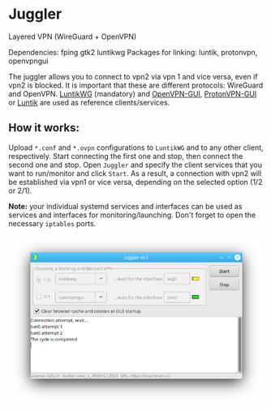 # Juggler
Layered VPN (WireGuard + OpenVPN) 

Dependencies: fping gtk2 luntikwg
Packages for linking: luntik, protonvpn, openvpngui 

The juggler allows you to connect to vpn2 via vpn 1 and vice versa, even if vpn2 is blocked. It is important that these are different protocols: WireGuard and OpenVPN. [LuntikWG](https://github.com/AKotov-dev/luntikwg) (mandatory) and [OpenVPN-GUI](https://github.com/AKotov-dev/OpenVPN-GUI), [ProtonVPN-GUI](https://github.com/AKotov-dev/protonvpn-gui) or [Luntik](https://github.com/AKotov-dev/luntik) are used as reference clients/services.

How it works:
--
Upload `*.conf` and `*.ovpn` configurations to `LuntikWG` and to any other client, respectively. Start connecting the first one and stop, then connect the second one and stop. Open `Juggler` and specify the client services that you want to run/monitor and click `Start`. As a result, a connection with vpn2 will be established via vpn1 or vice versa, depending on the selected option (1/2 or 2/1).

**Note:** your individual systemd services and interfaces can be used as services and interfaces for monitoring/launching. Don't forget to open the necessary `iptables` ports.  
  
![](https://github.com/AKotov-dev/juggler/blob/main/ScreenShot2.png)
